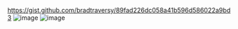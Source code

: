 https://gist.github.com/bradtraversy/89fad226dc058a41b596d586022a9bd3
![image](https://user-images.githubusercontent.com/43849911/83726265-ea86de80-a660-11ea-9f7d-2e69327b884e.png)
![image](https://user-images.githubusercontent.com/43849911/83726627-6ed96180-a661-11ea-8c1a-0bab1e8e9df4.png)
